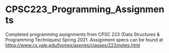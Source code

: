 # CPSC223_Programming_Assignments
Completed programming assignments from CPSC 223 (Data Structures &amp; Programming Techniques) Spring 2021. Assignment specs can be found at https://www.cs.yale.edu/homes/aspnes/classes/223/notes.html
